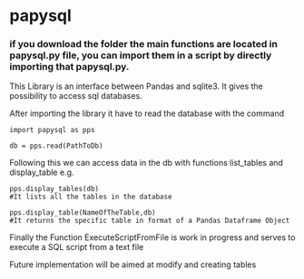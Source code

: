 # papysql

### if you download the folder the main functions are located in papysql.py file, you can import them in a script by directly importing that papysql.py.

This Library is an interface between Pandas and sqlite3. It gives the possibility to access sql databases.

After importing the library it have to read the database with the command
```
import papysql as pps

db = pps.read(PathToDb)

```

Following this we can access data in the db with functions list_tables and display_table e.g.


```
pps.display_tables(db)
#It lists all the tables in the database

pps.display_table(NameOfTheTable,db)
#It returns the specific table in format of a Pandas Dataframe Object

```
Finally the Function ExecuteScriptFromFile is work in progress and serves to execute a SQL script from a text file

Future implementation will be aimed at modify and creating tables
